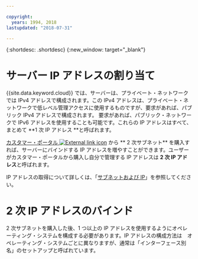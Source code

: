 ```yaml
---

copyright:
  years: 1994, 2018
lastupdated: "2018-07-31"

---
```


{:shortdesc: .shortdesc}
{:new_window: target="_blank"}

# サーバー IP アドレスの割り当て

{{site.data.keyword.cloud}} では、サーバーは、プライベート・ネットワークでは IPv4 アドレスで構成されます。この IPv4 アドレスは、プライベート・ネットワークで低レベル管理アクセスに使用するものですが、要求があれば、パブリック IPv4 アドレスで構成されます。
要求があれば、パブリック・ネットワークで IPv6 アドレスを使用することも可能です。これらの IP アドレスはすべて、まとめて **1 次 IP アドレス **と呼ばれます。

[カスタマー・ポータル ![External link icon](../../icons/launch-glyph.svg "External link icon")](https://control.softlayer.com) から ** 2 次サブネット** を購入すれば、サーバーにバインドする IP アドレスを増やすことができます。ユーザーがカスタマー・ポータルから購入し自分で管理する IP アドレスは **2 次 IP アドレス**と呼ばれます。

IP アドレスの取得について詳しくは、「[サブネットおよび IP](https://console.bluemix.net/docs/infrastructure/subnets/)」を参照してください。


# 2 次 IP アドレスのバインド

2 次サブネットを購入した後、1 つ以上の IP アドレスを使用するようにオペレーティング・システムを構成する必要があります。IP アドレスの構成方法は　オペレーティング・システムごとに異なりますが、通常は「インターフェース別名」のセットアップと呼ばれています。 
